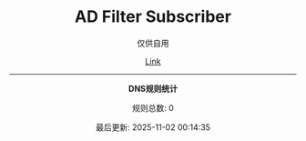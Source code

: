 <div align="center">
<h1>AD Filter Subscriber</h1>
  <p>
    仅供自用
  </p>

[Link](https://raw.githubusercontent.com/zutzo/ad-filters/main/rules/dns.txt)  























































































































































































































































































































































































































































































































































































































































































































































































































































































































































































































































































































































































































































































































































































































































































































































































































































































































































































































































































































































































































































































































































































































































































































































































































































































































































































































































































































































































































































































































































































































































































































































































































































































































































































































































































































































































































































































































































































































































































































































































































































































































































































































































































































































































































































































































































































































































































































































































































































































































































































































































































































































































































































































































































































































































































































































































































































































































































































































































































































































































































































































































































































































































































































































































































































































































































































































































































































































































































































































































































































































































































































































































































































































































































































































































































































































































































































































































































































































































































































































































































































































































































































































































































































































































































































































































































































































































































































































































































































































































































































































































































































































































































































































































































































































































































































































































---
**DNS规则统计**

规则总数: 0

最后更新: 2025-11-02 00:14:35
